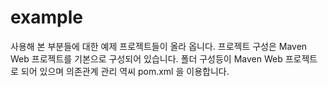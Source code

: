 example
=======

사용해 본 부분들에 대한 예제 프로젝트들이 올라 옵니다.
프로젝트 구성은 Maven Web 프로젝트를 기본으로 구성되어 있습니다.
폴더 구성등이 Maven Web 프로젝트로 되어 있으며 의존관계 관리 역씨 pom.xml 을 이용합니다.
